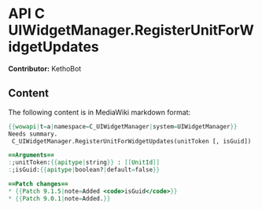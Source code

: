 # API C UIWidgetManager.RegisterUnitForWidgetUpdates

**Contributor:** KethoBot

## Content

The following content is in MediaWiki markdown format:

```mediawiki
{{wowapi|t=a|namespace=C_UIWidgetManager|system=UIWidgetManager}}
Needs summary.
 C_UIWidgetManager.RegisterUnitForWidgetUpdates(unitToken [, isGuid])

==Arguments==
:;unitToken:{{apitype|string}} : [[UnitId]]
:;isGuid:{{apitype|boolean?|default=false}}

==Patch changes==
* {{Patch 9.1.5|note=Added <code>isGuid</code>}}
* {{Patch 9.0.1|note=Added.}}
```